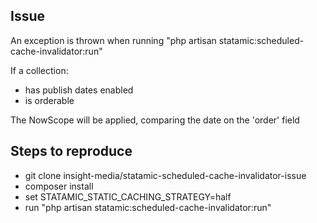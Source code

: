 ## Issue
An exception is thrown when running "php artisan statamic:scheduled-cache-invalidator:run"

If a collection:
- has publish dates enabled
- is orderable

The NowScope will be applied, comparing the date on the 'order' field

## Steps to reproduce

- git clone insight-media/statamic-scheduled-cache-invalidator-issue
- composer install
- set STATAMIC_STATIC_CACHING_STRATEGY=half
- run "php artisan statamic:scheduled-cache-invalidator:run"
